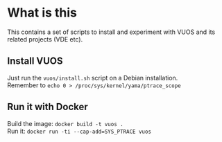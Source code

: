 # What is this
This contains a set of scripts to install and experiment with VUOS and its related projects (VDE etc).

## Install VUOS
Just run the `vuos/install.sh` script on a Debian installation.  
Remember to `echo 0 > /proc/sys/kernel/yama/ptrace_scope`

## Run it with Docker
Build the image: `docker build -t vuos .`  
Run it: `docker run -ti --cap-add=SYS_PTRACE vuos`  
